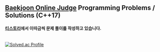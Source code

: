## [Baekjoon Online Judge](https://www.acmicpc.net/) Programming Problems / Solutions (C++17)
#### [티스토리](https://pill27211.tistory.com/)에서 이따금씩 문제 풀이를 작성하고 있습니다.<br><br>


[![Solved.ac Profile](http://mazassumnida.wtf/api/v2/generate_badge?boj=pill27211)](https://solved.ac/pill27211/)
